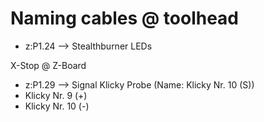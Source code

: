 # Naming cables @ toolhead
* z:P1.24 --> Stealthburner LEDs

X-Stop @ Z-Board  
* z:P1.29 --> Signal Klicky Probe (Name: Klicky Nr. 10 (S))
* Klicky Nr. 9 (+)
* Klicky Nr. 10 (-)  
